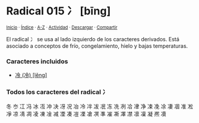 # Radical 015 冫 [bīng]
<sup>[Inicio](../index.md) · [Índice](../indices/radicales-chinos.md#radical-15) · [A-Z](../indices/alfabetico.md) · [Actividad](../indices/actividad.md) · <a href="../indices/radical-015.html" download="jucardus-radical-015.html">Descargar</a> · [Compartir](https://x.com/intent/tweet?text=El%20radical%20chino%2015%20%E5%86%AB%20%5Bb%C4%ABng%5D%2C%20con%20notas%2C%20caracteres%20incluidos%20y%20derivados%2C%20y%20enlace%20para%20descarga.%0A%E2%86%92%20https%3A%2F%2Fjucardus.github.io%2Findices%2Fradical-015.html%0A%0A%23indcs_jucardus%20%23rdcls_jucardus%0A%40jucardus)</sup>

El radical 冫 se usa al lado izquierdo de los caracteres derivados. Está asociado a conceptos de frío, congelamiento, hielo y bajas temperaturas.

### Caracteres incluidos

* [冷 (冷) [lěng]](../contenido/l/e/n/leng3-20919.md)

### Todos los caracteres del radical 冫

冬 冭 冮 冯 冰 冱 冲 决 冴 况 冶 冷 冸 冹 冺 冻 冼 冽 冾 冿 净 凁 凂 凃 凄 凅 准 凇 凈 凉 凊 凋 凌 凍 凎 减 凐 凑 凒 凓 凔 凕 凖 凗 凘 凙 凚 凛 凜 凝 凞 凟

